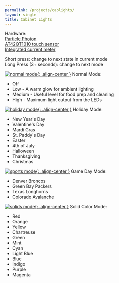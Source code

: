 ```yaml
---
permalink: /projects/cablights/
layout: single
title: Cabinet Lights
---
```


Hardware:<br/>
[Particle Photon](https://www.particle.io/)<br/>
[AT42QT1010 touch sensor](https://www.adafruit.com/product/1374)<br/>
[Integrated current meter](https://www.adafruit.com/product/574)

Short press: change to next state in current mode<br/>
Long Press (3+ seconds): change to next mode

[![normal mode](https://storage.googleapis.com/media.darkwire.com/cablights_normal_640x360.gif){: .align-center }](https://storage.googleapis.com/media.darkwire.com/cablights_normal_640x360.gif)
Normal Mode:
* Off
* Low - A warm glow for ambient lighting
* Medium - Useful level for food prep and cleaning
* High - Maximum light output from the LEDs


[![holiday mode](https://storage.googleapis.com/media.darkwire.com/cablights_holiday_demo.gif){: .align-center }](https://storage.googleapis.com/media.darkwire.com/cablights_holiday_demo.gif)
Holiday Mode:
* New Year's Day
* Valentine's Day
* Mardi Gras
* St. Paddy's Day
* Easter
* 4th of July
* Halloween
* Thanksgiving
* Christmas


[![sports mode](https://storage.googleapis.com/media.darkwire.com/cablights_sports_demo.gif){: .align-center }](https://storage.googleapis.com/media.darkwire.com/cablights_sports_demo.gif)
Game Day Mode:
* Denver Broncos
* Green Bay Packers
* Texas Longhorns
* Colorado Avalanche


[![solids mode](https://storage.googleapis.com/media.darkwire.com/cablights_solids_demo.gif){: .align-center }](https://storage.googleapis.com/media.darkwire.com/cablights_solids_demo.gif)
Solid Color Mode:
* Red
* Orange
* Yellow
* Chartreuse
* Green
* Mint
* Cyan
* Light Blue
* Blue
* Indigo
* Purple
* Magenta
